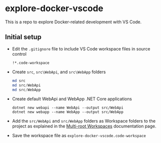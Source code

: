 # explore-docker-vscode

This is a repo to explore Docker-related development with VS Code.

## Initial setup

- Edit the `.gitignore` file to include VS Code workspace files in source control

  ```
  !*.code-workspace
  ```

- Create `src`, `src\WebApi`, and `src\WebApp` folders

  ```powershell
  md src
  md src/WebApi
  md src/WebApp
  ```

- Create default WebApi and WebApp .NET Core applications

  ```dotnetcli
  dotnet new webapi --name WebApi --output src/WebApi
  dotnet new webapp --name WebApp --output src/WebApp
  ```

- Add the `src/WebApi` and `src/WebApp` folders as Workspace folders to the project as explained in the [Multi-root Workspaces](https://code.visualstudio.com/docs/editor/multi-root-workspaces) documentation page.

- Save the workspace file as `explore-docker-vscode.code-workspace`
